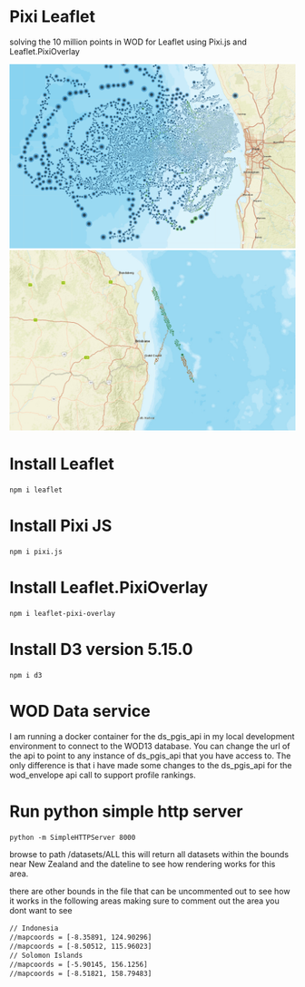 # Pixi Leaflet
solving the 10 million points in WOD for Leaflet using Pixi.js and Leaflet.PixiOverlay

![WOD_GLD](images/GLD_WOD_Data_Zoom.png)
![WOD_UOR](images/UOR_WOD_Data.png)

# Install Leaflet
`npm i leaflet`

# Install Pixi JS
`npm i pixi.js`

# Install Leaflet.PixiOverlay
`npm i leaflet-pixi-overlay`

# Install D3 version 5.15.0
`npm i d3`

# WOD Data service
I am running a docker container for the ds_pgis_api in my local development environment to connect to the WOD13 database. You can change the url of the api to point to any instance of ds_pgis_api that you have access to. The only difference is that i have made some changes to the ds_pgis_api for the wod_envelope api call to support profile rankings.

# Run python simple http server
`python -m SimpleHTTPServer 8000`

browse to path /datasets/ALL this will return all datasets within the bounds near New Zealand and the dateline to see how rendering works for this area. 

there are other bounds in the file that can be uncommented out to see how it works in the following areas making sure to comment out the area you dont want to see

    // Indonesia
    //mapcoords = [-8.35891, 124.90296]
    //mapcoords = [-8.50512, 115.96023]
    // Solomon Islands
    //mapcoords = [-5.90145, 156.1256]
    //mapcoords = [-8.51821, 158.79483]